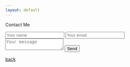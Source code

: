 ```yaml
---
layout: default
---
```


Contact Me

<form method="POST" action="http://formspree.io/me+formspree@mikegarrett.org">
  <input name="name" placeholder="Your name" type="name"/>
  <input type="text" name="_replyto" placeholder="Your email"/>
  <textarea name="message" placeholder="Your message"></textarea>
  <button type="submit">Send</button>
  <input type="hidden" name="_next" value="//mikegarrett.org/thanks" />
  <input type="hidden" name="_subject" value="mikegarrett.org - new submission" />
</form>

[back](index)
